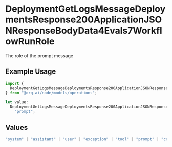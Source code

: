 # DeploymentGetLogsMessageDeploymentsResponse200ApplicationJSONResponseBodyData4Evals7WorkflowRunRole

The role of the prompt message

## Example Usage

```typescript
import {
  DeploymentGetLogsMessageDeploymentsResponse200ApplicationJSONResponseBodyData4Evals7WorkflowRunRole,
} from "@orq-ai/node/models/operations";

let value:
  DeploymentGetLogsMessageDeploymentsResponse200ApplicationJSONResponseBodyData4Evals7WorkflowRunRole =
    "prompt";
```

## Values

```typescript
"system" | "assistant" | "user" | "exception" | "tool" | "prompt" | "correction" | "expected_output"
```